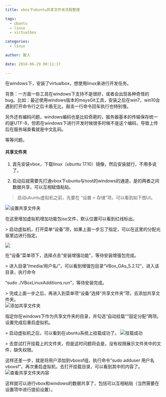```yaml
---
title: vbox下ubuntu共享文件夹流程整理

tags:
  - ubuntu
  - linux
  - virtualbox

categories:
  - linux

author: 散人

date: 2018-06-29 00:11:17

---
```

  
在windows下，安装了virtualbox，想使用linux来进行开发任务。

背景：一方面一些工具在windows下支持不是很好，或者会出现各种奇怪的bug。比如：最近使用windows版本的msysGit工具，安装之后在win7，win10会遇到打开命令行之后卡盾无比，敲击一行命令回车执行也特别慢。

另外还有编码问题，windows编码也是比较奇葩的，服务器基本的传输保存统一的是UTF-8，但若在windows下进行开发时候很多时候不是这个编码，导致上传后在服务端查看就是中文乱码。
<!-- more -->
等等问题。

#### 共享文件夹

1. 首先安装vbox，下载linux（ubuntu 17.10）镜像，然后安装就行，不用多说了。

2. 启动后就需要先打通vbox下ubuntu与host的windows的通道，是的两者之间数据共享，可以互相赋值粘贴。

> 启动ubuntu虚拟机之前，先要在 “设置 > 存储”项，可以看到如下图UI。

![设置共享文件夹](/images/linux-vbox-shared-folder/ubuntu_vdi_settings.PNG)  

在这里增加虚拟机增加功能包iso文件，默认位置可以看到红线标出。

\> 启动虚拟机，打开菜单“设备”项，如果上面一步忘了指定，可以在这里的分配光驱里边进行指定。

![](vbox下ubuntu共享文件夹流程整理_files/ubuntu_additions.png)

在“设备”菜单项下，选择点击“安装增强功能”，等待安装增强包完成。

\> 进入目录“/media/用户名/”，可以看到增强包目录“VBox\_GAs\_5.2.12”，进入该目录，执行命令

“sudo ./VBoxLinuxAdditions.run”，等待安装完成。

\> 完成上面一步之后，再进入到菜单项“设备”选择“共享文件夹”项，去添加共享文件夹。  
![添加共享文件夹](/images/linux-vbox-shared-folder/ubuntu_share_folder.PNG)

指定你在windows下作为共享文件夹的目录，并勾选“自动挂载”“固定分配”两项。设置完成后重启虚拟机。

\> 启动虚拟机之后，可以看到在ubuntu系统上挂载成功了。
![挂载成功](/images/linux-vbox-shared-folder/ubuntu_share_folder_mounted.PNG)

\> 去尝试打开挂载上的文件夹，但是这时问题将会是，没有权限展示文件夹中的文件，缺失权限。

这样还差一步，就是将用户添加到vboxsf组，执行命令“sudo adduser 用户名 vboxsf”。再次重启虚拟机，去打开挂载目录，可以看到其中的内容了。
![查看共享文件夹内容](/images/linux-vbox-shared-folder/ubuntu_share_folder_listed.PNG)

这样就可以进行vbox和windows的数据共享了，包括可以互相粘贴（当然需要在设置项中进行提前设置）。
<!--stackedit_data:
eyJoaXN0b3J5IjpbMTUzMDU5NTM2N119
-->